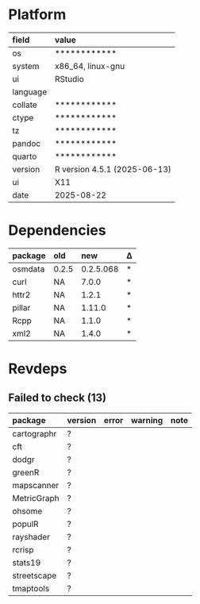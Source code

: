 # Platform

|field    |value                                   |
|:--------|:---------------------------------------|
|os       |************                            |
|system   |x86_64, linux-gnu                       |
|ui       |RStudio                                 |
|language |                                        |
|collate  |************                            |
|ctype    |************                            |
|tz       |************                            |
|pandoc   |************                            |
|quarto   |************                            |
|version  |R version 4.5.1 (2025-06-13) |
|ui       |X11                          |
|date     |2025-08-22                   |

# Dependencies

|package |old   |new       |Δ  |
|:-------|:-----|:---------|:--|
|osmdata |0.2.5 |0.2.5.068 |*  |
|curl    |NA    |7.0.0     |*  |
|httr2   |NA    |1.2.1     |*  |
|pillar  |NA    |1.11.0    |*  |
|Rcpp    |NA    |1.1.0     |*  |
|xml2    |NA    |1.4.0     |*  |

# Revdeps

## Failed to check (13)

|package     |version |error |warning |note |
|:-----------|:-------|:-----|:-------|:----|
|cartographr |?       |      |        |     |
|cft         |?       |      |        |     |
|dodgr       |?       |      |        |     |
|greenR      |?       |      |        |     |
|mapscanner  |?       |      |        |     |
|MetricGraph |?       |      |        |     |
|ohsome      |?       |      |        |     |
|populR      |?       |      |        |     |
|rayshader   |?       |      |        |     |
|rcrisp      |?       |      |        |     |
|stats19     |?       |      |        |     |
|streetscape |?       |      |        |     |
|tmaptools   |?       |      |        |     |

